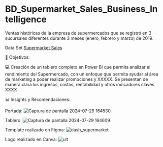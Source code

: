 # BD_Supermarket_Sales_Business_Intelligence

Ventas históricas de la empresa de supermercados que se registró en 3 sucursales diferentes durante 3 meses (enero, febrero y marzo) de 2019. 

Data Set [Supermarket Sales](https://www.kaggle.com/datasets/aungpyaeap/supermarket-sales)

🎯 Objetivos:

💻 Creación de un tablero completo en Power BI que permita analizar el rendimiento del Supermercado, con un enfoque que permita ayudar al área de marketing a poder realizar promociones y XXXXX. Se presentan de manera clara los ingresos, costos, rentabilidad y otros indicadores claves. XXXX

📊 Insights y Recomendaciones:



Portada: 
![Captura de pantalla 2024-07-29 164530](https://github.com/user-attachments/assets/44320aa3-7ecd-453f-bf7b-3b68276f8bd5)

Tablero: 
![Captura de pantalla 2024-07-29 164609](https://github.com/user-attachments/assets/e5b6171d-6f83-4804-9e39-4deabc509096)

Template realizado en Figma: 
![dash_supermarket](https://github.com/user-attachments/assets/5433b0e5-e3ad-4328-a31f-642abd61c419)

Logo realizado en Canva: 
![ult](https://github.com/user-attachments/assets/56b3a8df-b50d-4938-b3f4-6ef2b736f357)

